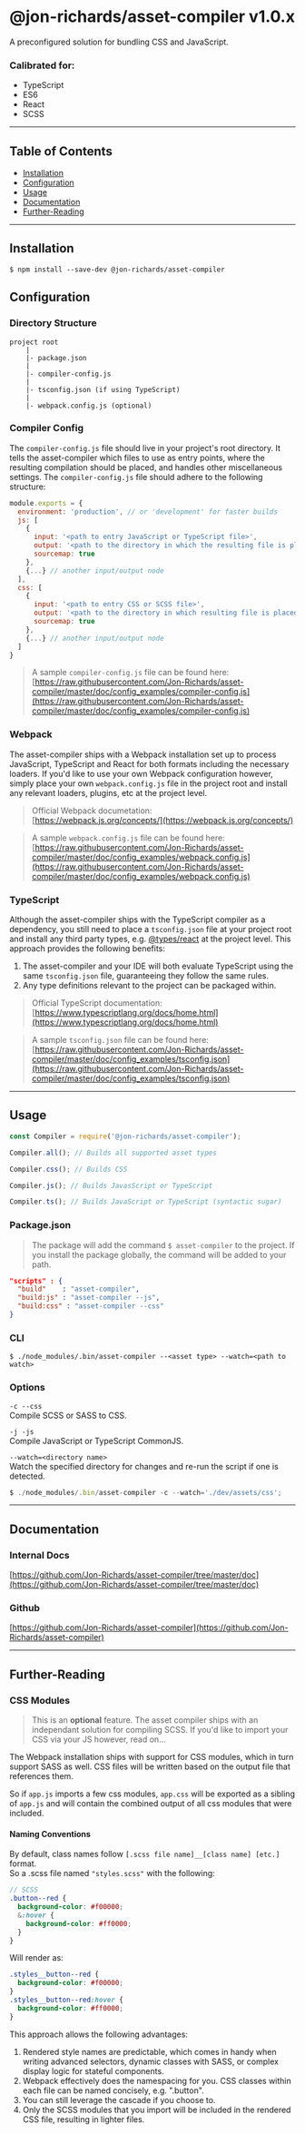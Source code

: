 # @jon-richards/asset-compiler v1.0.x
A preconfigured solution for bundling CSS and JavaScript.

### Calibrated for:
* TypeScript
* ES6
* React
* SCSS

---

## Table of Contents
* [Installation](#installation)
* [Configuration](#configuration)
* [Usage](#usage)
* [Documentation](#documentation)
* [Further-Reading](#further-reading)

---

## Installation
```
$ npm install --save-dev @jon-richards/asset-compiler
```

## Configuration

### Directory Structure
```
project root
    |
    |- package.json
    |
    |- compiler-config.js
    |
    |- tsconfig.json (if using TypeScript)
    |
    |- webpack.config.js (optional)
```

### Compiler Config

The `compiler-config.js` file should live in your project's root directory.  It tells the asset-compiler which files to use as entry points, where the resulting compilation should be placed, and handles other miscellaneous settings. The `compiler-config.js` file should adhere to the following structure:
```javascript
module.exports = {
  environment: 'production', // or 'development' for faster builds
  js: [
    {
      input: '<path to entry JavaScript or TypeScript file>',
      output: '<path to the directory in which the resulting file is placed>',
      sourcemap: true
    },
    {...} // another input/output node
  ],
  css: [
    {
      input: '<path to entry CSS or SCSS file>',
      output: '<path to the directory in which resulting file is placed',
      sourcemap: true
    },
    {...} // another input/output node
  ]
}
```
> A sample `compiler-config.js` file can be found here:  
[https://raw.githubusercontent.com/Jon-Richards/asset-compiler/master/doc/config_examples/compiler-config.js](https://raw.githubusercontent.com/Jon-Richards/asset-compiler/master/doc/config_examples/compiler-config.js)

### Webpack

The asset-compiler ships with a Webpack installation set up to process JavaScript, TypeScript and React for both formats including the necessary loaders.  If you'd like to use your own Webpack configuration however, simply place your own `webpack.config.js` file in the project root and install any relevant loaders, plugins, etc at the project level.

> Official Webpack documetation:  
[https://webpack.js.org/concepts/](https://webpack.js.org/concepts/)

> A sample `webpack.config.js` file can be found here:  
[https://raw.githubusercontent.com/Jon-Richards/asset-compiler/master/doc/config_examples/webpack.config.js](https://raw.githubusercontent.com/Jon-Richards/asset-compiler/master/doc/config_examples/webpack.config.js)

### TypeScript
Although the asset-compiler ships with the TypeScript compiler as a dependency, you still need to place a `tsconfig.json` file at your project root and install any third party types, e.g. [@types/react](https://www.npmjs.com/package/@types/react) at the project level.  This approach provides the following benefits:
1. The asset-compiler and your IDE will both evaluate TypeScript using the same `tsconfig.json` file, guaranteeing they follow the same rules.
2. Any type definitions relevant to the project can be packaged within.

> Official TypeScript documentation:  
[https://www.typescriptlang.org/docs/home.html](https://www.typescriptlang.org/docs/home.html)

> A sample `tsconfig.json` file can be found here:  
[https://raw.githubusercontent.com/Jon-Richards/asset-compiler/master/doc/config_examples/tsconfig.json](https://raw.githubusercontent.com/Jon-Richards/asset-compiler/master/doc/config_examples/tsconfig.json)

---

## Usage

```javascript
const Compiler = require('@jon-richards/asset-compiler');

Compiler.all(); // Builds all supported asset types

Compiler.css(); // Builds CSS

Compiler.js(); // Builds JavasScript or TypeScript

Compiler.ts(); // Builds JavaScript or TypeScript (syntactic sugar)
```
### Package.json
> The package will add the command `$ asset-compiler` to the project.  If you install the package globally, the command will be added to your path.
```json
"scripts" : {
  "build"    : "asset-compiler",
  "build:js" : "asset-compiler --js",
  "build:css" : "asset-compiler --css"
}
```

### CLI

```
$ ./node_modules/.bin/asset-compiler --<asset type> --watch=<path to watch>
```

### Options
`-c --css`  
Compile SCSS or SASS to CSS.

`-j -js`  
Compile JavaScript or TypeScript CommonJS.

`--watch=<directory name>`  
Watch the specified directory for changes and re-run the script if one is detected.  
```javascript
$ ./node_modules/.bin/asset-compiler -c --watch='./dev/assets/css';
```

---

## Documentation

### Internal Docs
[https://github.com/Jon-Richards/asset-compiler/tree/master/doc](https://github.com/Jon-Richards/asset-compiler/tree/master/doc)

### Github
[https://github.com/Jon-Richards/asset-compiler](https://github.com/Jon-Richards/asset-compiler)

---

## Further-Reading

### CSS Modules

> This is an **optional** feature.  The asset compiler ships with an independant solution for compiling SCSS.  If you'd like to import your CSS via your JS however, read on...

The Webpack installation ships with support for CSS modules, which in turn support SASS as well.  CSS files will be written based on the output file that references them.  

So if `app.js` imports a few css modules, `app.css` will be exported as a sibling of `app.js` and will contain the combined output of all css modules that were included.

#### Naming Conventions
By default, class names follow `[.scss file name]__[class name] [etc.]` format.  
So a .scss file named `"styles.scss"` with the following:
```scss
// SCSS
.button--red {
  background-color: #f00000;
  &:hover {
    background-color: #ff0000;
  }
}
```

Will render as:
```scss
.styles__button--red {
  background-color: #f00000;
}
.styles__button--red:hover {
  background-color: #ff0000;
}
```

This approach allows the following advantages:
1. Rendered style names are predictable, which comes in handy when writing advanced selectors, dynamic classes with SASS, or complex display logic for stateful components.
2. Webpack effectively does the namespacing for you.  CSS classes within each file can be named concisely, e.g. ".button".
3. You can still leverage the cascade if you choose to.
4. Only the SCSS modules that you import will be included in the rendered CSS file, resulting in lighter files.
